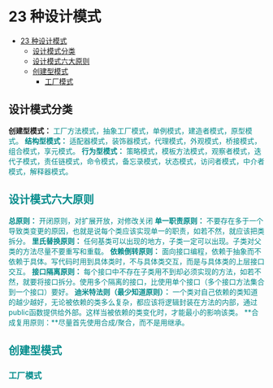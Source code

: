# 23 种设计模式
- [23 种设计模式](#23-种设计模式)
  - [设计模式分类](#设计模式分类)
  - [设计模式六大原则](#设计模式六大原则)
  - [创建型模式](#创建型模式)
    - [工厂模式](#工厂模式)
## 设计模式分类

**创建型模式：** <font color = darkcyan> 工厂方法模式，抽象工厂模式，单例模式，建造者模式，原型模式。
**结构型模式：** 适配器模式，装饰器模式，代理模式，外观模式，桥接模式，组合模式，享元模式。
**行为型模式：** 策略模式，模板方法模式，观察者模式，迭代子模式，责任链模式，命令模式，备忘录模式，状态模式，访问者模式，中介者模式，解释器模式。

## 设计模式六大原则

**总原则：** 开闭原则，对扩展开放，对修改关闭
**单一职责原则：** 不要存在多于一个导致类变更的原因，也就是说每个类应该实现单一的职责，如若不然，就应该把类拆分。
**里氏替换原则：** 任何基类可以出现的地方，子类一定可以出现。子类对父类的方法尽量不要重写和重载。
**依赖倒转原则：** 面向接口编程，依赖于抽象而不依赖于具体。写代码时用到具体类时，不与具体类交互，而是与具体类的上层接口交互。
**接口隔离原则：** 每个接口中不存在子类用不到却必须实现的方法，如若不然，就要将接口拆分。使用多个隔离的接口，比使用单个接口（多个接口方法集合到一个接口）要好。
**迪米特法则（最少知道原则）：** 一个类对自己依赖的类知道的越少越好，无论被依赖的类多么复杂，都应该将逻辑封装在方法的内部，通过 public函数提供给外部。这样当被依赖的类变化时，才能最小的影响该类。
**合成复用原则：**尽量首先使用合成/聚合，而不是用继承。

## 创建型模式
### 工厂模式